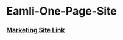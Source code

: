 # Eamli-One-Page-Site

### [Marketing Site Link](https://calumdixon.github.io/Eamli-One-Page-Site/index.html)
